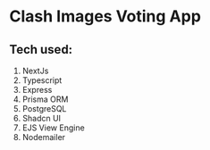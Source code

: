 # Clash Images Voting App

## Tech used:
1. NextJs
2. Typescript
3. Express
4. Prisma ORM
5. PostgreSQL
6. Shadcn UI
7. EJS View Engine
8. Nodemailer

